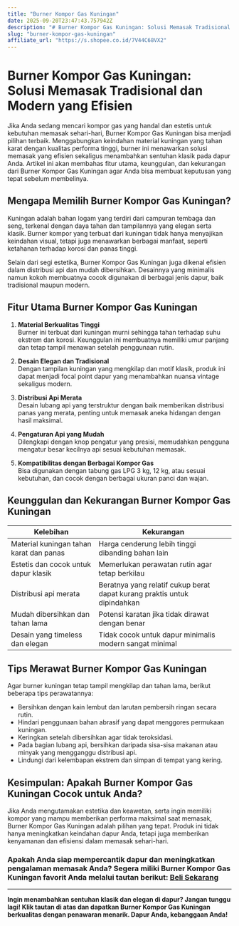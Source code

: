 ```yaml
---
title: "Burner Kompor Gas Kuningan"
date: 2025-09-20T23:47:43.757942Z
description: "# Burner Kompor Gas Kuningan: Solusi Memasak Tradisional dan Modern yang Efisien..."
slug: "burner-kompor-gas-kuningan"
affiliate_url: "https://s.shopee.co.id/7V44C68VX2"
---
```

# Burner Kompor Gas Kuningan: Solusi Memasak Tradisional dan Modern yang Efisien

Jika Anda sedang mencari kompor gas yang handal dan estetis untuk kebutuhan memasak sehari-hari, Burner Kompor Gas Kuningan bisa menjadi pilihan terbaik. Menggabungkan keindahan material kuningan yang tahan karat dengan kualitas performa tinggi, burner ini menawarkan solusi memasak yang efisien sekaligus menambahkan sentuhan klasik pada dapur Anda. Artikel ini akan membahas fitur utama, keunggulan, dan kekurangan dari Burner Kompor Gas Kuningan agar Anda bisa membuat keputusan yang tepat sebelum membelinya.

## Mengapa Memilih Burner Kompor Gas Kuningan?

Kuningan adalah bahan logam yang terdiri dari campuran tembaga dan seng, terkenal dengan daya tahan dan tampilannya yang elegan serta klasik. Burner kompor yang terbuat dari kuningan tidak hanya menyajikan keindahan visual, tetapi juga menawarkan berbagai manfaat, seperti ketahanan terhadap korosi dan panas tinggi.

Selain dari segi estetika, Burner Kompor Gas Kuningan juga dikenal efisien dalam distribusi api dan mudah dibersihkan. Desainnya yang minimalis namun kokoh membuatnya cocok digunakan di berbagai jenis dapur, baik tradisional maupun modern.

## Fitur Utama Burner Kompor Gas Kuningan

1. **Material Berkualitas Tinggi**  
Burner ini terbuat dari kuningan murni sehingga tahan terhadap suhu ekstrem dan korosi. Keunggulan ini membuatnya memiliki umur panjang dan tetap tampil menawan setelah penggunaan rutin.

2. **Desain Elegan dan Tradisional**  
Dengan tampilan kuningan yang mengkilap dan motif klasik, produk ini dapat menjadi focal point dapur yang menambahkan nuansa vintage sekaligus modern.

3. **Distribusi Api Merata**  
Desain lubang api yang terstruktur dengan baik memberikan distribusi panas yang merata, penting untuk memasak aneka hidangan dengan hasil maksimal.

4. **Pengaturan Api yang Mudah**  
Dilengkapi dengan knop pengatur yang presisi, memudahkan pengguna mengatur besar kecilnya api sesuai kebutuhan memasak.

5. **Kompatibilitas dengan Berbagai Kompor Gas**  
Bisa digunakan dengan tabung gas LPG 3 kg, 12 kg, atau sesuai kebutuhan, dan cocok dengan berbagai ukuran panci dan wajan.

## Keunggulan dan Kekurangan Burner Kompor Gas Kuningan

| Kelebihan                                    | Kekurangan                                         |
|----------------------------------------------|---------------------------------------------------|
| Material kuningan tahan karat dan panas     | Harga cenderung lebih tinggi dibanding bahan lain |
| Estetis dan cocok untuk dapur klasik        | Memerlukan perawatan rutin agar tetap berkilau |
| Distribusi api merata                        | Beratnya yang relatif cukup berat dapat kurang praktis untuk dipindahkan |
| Mudah dibersihkan dan tahan lama            | Potensi karatan jika tidak dirawat dengan benar |
| Desain yang timeless dan elegan            | Tidak cocok untuk dapur minimalis modern sangat minimal |

## Tips Merawat Burner Kompor Gas Kuningan

Agar burner kuningan tetap tampil mengkilap dan tahan lama, berikut beberapa tips perawatannya:

- Bersihkan dengan kain lembut dan larutan pembersih ringan secara rutin.
- Hindari penggunaan bahan abrasif yang dapat menggores permukaan kuningan.
- Keringkan setelah dibersihkan agar tidak teroksidasi.
- Pada bagian lubang api, bersihkan daripada sisa-sisa makanan atau minyak yang mengganggu distribusi api.
- Lindungi dari kelembapan ekstrem dan simpan di tempat yang kering.

## Kesimpulan: Apakah Burner Kompor Gas Kuningan Cocok untuk Anda?

Jika Anda mengutamakan estetika dan keawetan, serta ingin memiliki kompor yang mampu memberikan performa maksimal saat memasak, Burner Kompor Gas Kuningan adalah pilihan yang tepat. Produk ini tidak hanya meningkatkan keindahan dapur Anda, tetapi juga memberikan kenyamanan dan efisiensi dalam memasak sehari-hari.

### Apakah Anda siap mempercantik dapur dan meningkatkan pengalaman memasak Anda? Segera miliki Burner Kompor Gas Kuningan favorit Anda melalui tautan berikut: [Beli Sekarang](https://s.shopee.co.id/7V44C68VX2)

---

**Ingin menambahkan sentuhan klasik dan elegan di dapur? Jangan tunggu lagi! Klik tautan di atas dan dapatkan Burner Kompor Gas Kuningan berkualitas dengan penawaran menarik. Dapur Anda, kebanggaan Anda!**